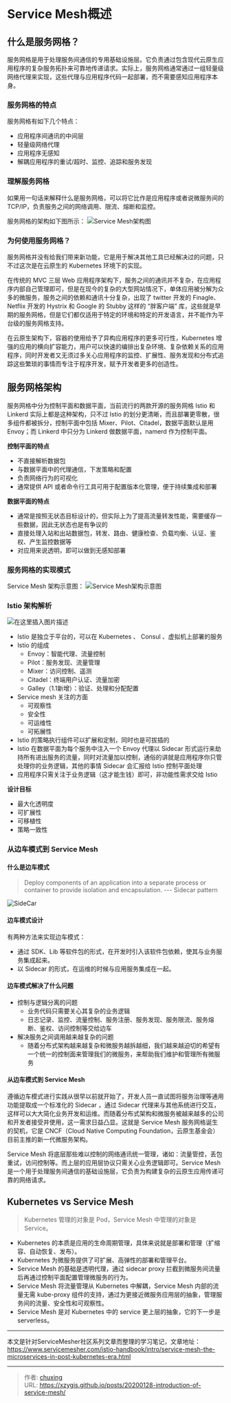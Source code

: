 # Service Mesh概述



## 什么是服务网格？
服务网格是用于处理服务间通信的专用基础设施层。它负责通过包含现代云原生应用程序的复杂服务拓扑来可靠地传递请求。实际上，服务网格通常通过一组轻量级网络代理来实现，这些代理与应用程序代码一起部署，而不需要感知应用程序本身。

### 服务网格的特点
服务网格有如下几个特点：

- 应用程序间通讯的中间层
- 轻量级网络代理
- 应用程序无感知
- 解耦应用程序的重试/超时、监控、追踪和服务发现

<!-- more -->

### 理解服务网格
如果用一句话来解释什么是服务网格，可以将它比作是应用程序或者说微服务间的 TCP/IP，负责服务之间的网络调用、限流、熔断和监控。

服务网格的架构如下图所示：
![Service Mesh架构图](https://img-blog.csdnimg.cn/20191116230107526.png?x-oss-process=image/watermark,type_ZmFuZ3poZW5naGVpdGk,shadow_10,text_aHR0cHM6Ly9jaHV4aW5nLmJsb2cuY3Nkbi5uZXQ=,size_16,color_FFFFFF,t_70)

### 为何使用服务网格？
服务网格并没有给我们带来新功能，它是用于解决其他工具已经解决过的问题，只不过这次是在云原生的 Kubernetes 环境下的实现。

在传统的 MVC 三层 Web 应用程序架构下，服务之间的通讯并不复杂，在应用程序内部自己管理即可，但是在现今的复杂的大型网站情况下，单体应用被分解为众多的微服务，服务之间的依赖和通讯十分复杂，出现了 twitter 开发的 Finagle、Netflix 开发的 Hystrix 和 Google 的 Stubby 这样的 “胖客户端” 库，这些就是早期的服务网格，但是它们都仅适用于特定的环境和特定的开发语言，并不能作为平台级的服务网格支持。

在云原生架构下，容器的使用给予了异构应用程序的更多可行性，Kubernetes 增强的应用的横向扩容能力，用户可以快速的编排出复杂环境、复杂依赖关系的应用程序，同时开发者又无须过多关心应用程序的监控、扩展性、服务发现和分布式追踪这些繁琐的事情而专注于程序开发，赋予开发者更多的创造性。


## 服务网格架构
服务网格中分为控制平面和数据平面，当前流行的两款开源的服务网格 Istio 和 Linkerd 实际上都是这种架构，只不过 Istio 的划分更清晰，而且部署更零散，很多组件都被拆分，控制平面中包括 Mixer、Pilot、Citadel，数据平面默认是用 Envoy；而 Linkerd 中只分为 Linkerd 做数据平面，namerd 作为控制平面。

**控制平面的特点**

- 不直接解析数据包
- 与数据平面中的代理通信，下发策略和配置
- 负责网络行为的可视化
- 通常提供 API 或者命令行工具可用于配置版本化管理，便于持续集成和部署

**数据平面的特点**

- 通常是按照无状态目标设计的，但实际上为了提高流量转发性能，需要缓存一些数据，因此无状态也是有争议的
- 直接处理入站和出站数据包，转发、路由、健康检查、负载均衡、认证、鉴权、产生监控数据等
- 对应用来说透明，即可以做到无感知部署

### 服务网格的实现模式
Service Mesh 架构示意图：
![Service Mesh架构示意图](https://img-blog.csdnimg.cn/20191116231047738.png?x-oss-process=image/watermark,type_ZmFuZ3poZW5naGVpdGk,shadow_10,text_aHR0cHM6Ly9jaHV4aW5nLmJsb2cuY3Nkbi5uZXQ=,size_16,color_FFFFFF,t_70)
### Istio 架构解析
![在这里插入图片描述](https://img-blog.csdnimg.cn/20191116231618741.png?x-oss-process=image/watermark,type_ZmFuZ3poZW5naGVpdGk,shadow_10,text_aHR0cHM6Ly9jaHV4aW5nLmJsb2cuY3Nkbi5uZXQ=,size_16,color_FFFFFF,t_70)
- Istio 是独立于平台的，可以在 Kubernetes 、 Consul 、虚拟机上部署的服务
- Istio 的组成
	- Envoy：智能代理、流量控制
	- Pilot：服务发现、流量管理
	- Mixer：访问控制、遥测
	- Citadel：终端用户认证、流量加密
	- Galley（1.1新增）：验证、处理和分配配置
- Service mesh 关注的方面
	- 可观察性
	- 安全性
	- 可运维性
	- 可拓展性
- Istio 的策略执行组件可以扩展和定制，同时也是可拔插的
- Istio 在数据平面为每个服务中注入一个 Envoy 代理以 Sidecar 形式运行来劫持所有进出服务的流量，同时对流量加以控制，通俗的讲就是应用程序你只管处理你的业务逻辑，其他的事情 Sidecar 会汇报给 Istio 控制平面处理
- 应用程序只需关注于业务逻辑（这才能生钱）即可，非功能性需求交给 Istio

**设计目标**
- 最大化透明度
- 可扩展性
- 可移植性
- 策略一致性

### 从边车模式到 Service Mesh

#### 什么是边车模式
>Deploy components of an application into a separate process or container to provide isolation and encapsulation.
--- Sidecar pattern

![SideCar](https://img-blog.csdnimg.cn/2019111623235962.png?x-oss-process=image/watermark,type_ZmFuZ3poZW5naGVpdGk,shadow_10,text_aHR0cHM6Ly9jaHV4aW5nLmJsb2cuY3Nkbi5uZXQ=,size_16,color_FFFFFF,t_70)
#### 边车模式设计
有两种方法来实现边车模式：

- 通过 SDK、Lib 等软件包的形式，在开发时引入该软件包依赖，使其与业务服务集成起来。
- 以 Sidecar 的形式，在运维的时候与应用服务集成在一起。

#### 边车模式解决了什么问题
- 控制与逻辑分离的问题
	- 	业务代码只需要关心其复杂的业务逻辑
	-  日志记录、监控、流量控制、服务注册、服务发现、服务限流、服务熔断、鉴权、访问控制等交给边车
- 解决服务之间调用越来越复杂的问题
	- 随着分布式架构越来越复杂和微服务越拆越细，我们越来越迫切的希望有一个统一的控制面来管理我们的微服务，来帮助我们维护和管理所有微服务

#### 从边车模式到 Service Mesh
遵循边车模式进行实践从很早以前就开始了，开发人员一直试图将服务治理等通用功能提取成一个标准化的 Sidecar ，通过 Sidecar 代理来与其他系统进行交互，这样可以大大简化业务开发和运维。而随着分布式架构和微服务被越来越多的公司和开发者接受并使用，这一需求日益凸显。这就是 Service Mesh 服务网格诞生的契机，它是 CNCF（Cloud Native Computing Foundation，云原生基金会）目前主推的新一代微服务架构。

Service Mesh 将底层那些难以控制的网络通讯统一管理，诸如：流量管控，丢包重试，访问控制等。而上层的应用层协议只需关心业务逻辑即可。Service Mesh 是一个用于处理服务间通信的基础设施层，它负责为构建复杂的云原生应用传递可靠的网络请求。

## Kubernetes vs Service Mesh
> Kubernetes 管理的对象是 Pod，Service Mesh 中管理的对象是 Service。
- Kubernetes 的本质是应用的生命周期管理，具体来说就是部署和管理（扩缩容、自动恢复、发布）。
- Kubernetes 为微服务提供了可扩展、高弹性的部署和管理平台。
- Service Mesh 的基础是透明代理，通过 sidecar proxy 拦截到微服务间流量后再通过控制平面配置管理微服务的行为。
- Service Mesh 将流量管理从 Kubernetes 中解耦，Service Mesh 内部的流量无需 kube-proxy 组件的支持，通过为更接近微服务应用层的抽象，管理服务间的流量、安全性和可观察性。
- Service Mesh 是对 Kubernetes 中的 service 更上层的抽象，它的下一步是 serverless。

---

本文是针对ServiceMesher社区系列文章而整理的学习笔记，文章地址：https://www.servicemesher.com/istio-handbook/intro/service-mesh-the-microservices-in-post-kubernetes-era.html


---

> 作者: [chuxing](https://github.com/xzygis)  
> URL: https://xzygis.github.io/posts/20200128-introduction-of-service-mesh/  

